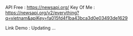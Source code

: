 API Free : 
https://newsapi.org/
Key Of Me : 
https://newsapi.org/v2/everything?q=vietnam&apiKey=fa015fd4f1ba43bca3d0e03493de1629

Link Demo : 
Updating ...
